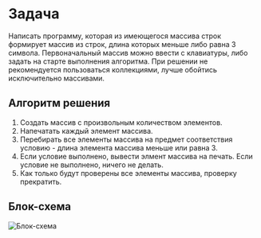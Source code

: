 # Задача

Написать программу, которая из имеющегося массива строк формирует массив из строк, длина которых меньше либо равна 3 символа. Первоначальный массив можно ввести с клавиатуры, либо задать на старте выполнения алгоритма. При решении не рекомендуется пользоваться коллекциями, лучше обойтись исключительно массивами.

## Алгоритм решения

1. Создать массив с произвольным количеством элементов.
2. Напечатать каждый элемент массива.
3. Перебирать все элементы массива на предмет соответствия условию - длина элемента массива меньше или равна 3.
4. Если условие выполнено, вывести элмент массива на печать. Если условие не выполнено, ничего не делать.
5. Как только будут проверены все элементы массива, проверку прекратить.

## Блок-схема

![Блок-схема](Diagramma.jpeg)
